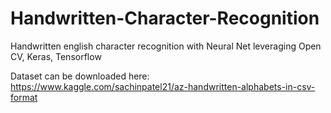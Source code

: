 # Handwritten-Character-Recognition
Handwritten english character recognition with Neural Net leveraging Open CV, Keras, Tensorflow

Dataset can be downloaded here: https://www.kaggle.com/sachinpatel21/az-handwritten-alphabets-in-csv-format
